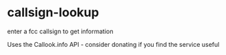 # callsign-lookup
enter a fcc callsign to get information

Uses the Callook.info API - consider donating if you find the service useful

